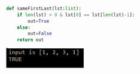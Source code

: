 ```.py

def sameFirstLast(lst:list):
    if len(lst) > 0 & lst[0] == lst[len(lst)-1]:
        out=True
    else:
        out=False
    return out    
```

![](quiz001.PNG)
